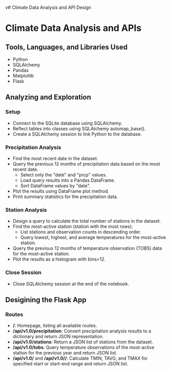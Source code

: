 v# Climate Data Analysis and API Design

# Climate Data Analysis and APIs

## Tools, Languages, and Libraries Used
- Python
- SQLAlchemy
- Pandas
- Matplotlib
- Flask
## Analyzing and Exploration

### Setup
- Connect to the SQLite database using SQLAlchemy.
- Reflect tables into classes using SQLAlchemy automap_base().
- Create a SQLAlchemy session to link Python to the database.

### Precipitation Analysis
- Find the most recent date in the dataset.
- Query the previous 12 months of precipitation data based on the most recent date.
  - Select only the "date" and "prcp" values.
  - Load query results into a Pandas DataFrame.
  - Sort DataFrame values by "date".
- Plot the results using DataFrame plot method.
- Print summary statistics for the precipitation data.

### Station Analysis
- Design a query to calculate the total number of stations in the dataset.
- Find the most-active station (station with the most rows).
  - List stations and observation counts in descending order.
  - Query lowest, highest, and average temperatures for the most-active station.
- Query the previous 12 months of temperature observation (TOBS) data for the most-active station.
- Plot the results as a histogram with bins=12.

### Close Session
- Close SQLAlchemy session at the end of the notebook.

## Desigining the Flask App

### Routes
- **/**: Homepage, listing all available routes.
- **/api/v1.0/precipitation**: Convert precipitation analysis results to a dictionary and return JSON representation.
- **/api/v1.0/stations**: Return a JSON list of stations from the dataset.
- **/api/v1.0/tobs**: Query temperature observations of the most-active station for the previous year and return JSON list.
- **/api/v1.0/<start>** and **/api/v1.0/<start>/<end>**: Calculate TMIN, TAVG, and TMAX for specified start or start-end range and return JSON list.
